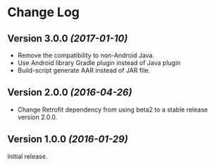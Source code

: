 Change Log
==========

Version 3.0.0 *(2017-01-10)*
----------------------------

 * Remove the compatibility to non-Android Java.
 * Use Android library Gradle plugin instead of Java plugin
 * Build-script generate AAR instead of JAR file.


Version 2.0.0 *(2016-04-26)*
----------------------------

 * Change Retrofit dependency from using beta2 to a stable release version 2.0.0.


Version 1.0.0 *(2016-01-29)*
----------------------------

Initial release.
